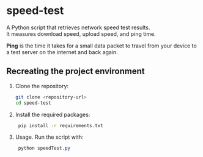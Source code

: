 # speed-test

A Python script that retrieves network speed test results.  
It measures download speed, upload speed, and ping time.

**Ping** is the time it takes for a small data packet to travel from your device to a test server on the internet and back again.

## Recreating the project environment

1. Clone the repository:
   ```bash
   git clone <repository-url>
   cd speed-test

2. Install the required packages:
   ```bash
    pip install -r requirements.txt

4. Usage. Run the script with:
   ```powershell
    python speedTest.py




